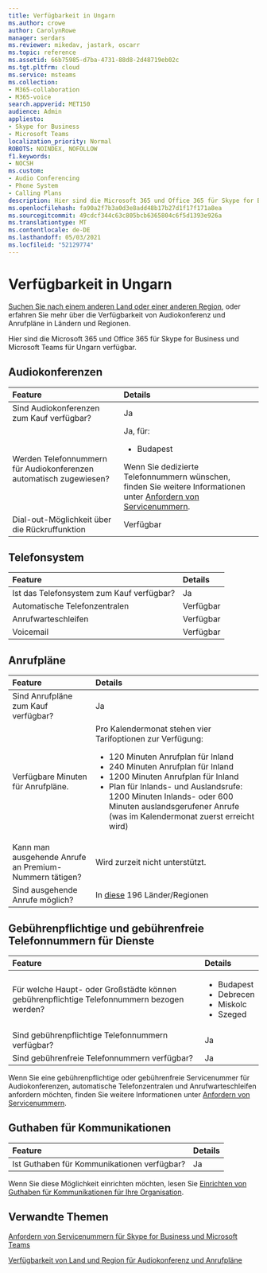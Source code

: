 ```yaml
---
title: Verfügbarkeit in Ungarn
ms.author: crowe
author: CarolynRowe
manager: serdars
ms.reviewer: mikedav, jastark, oscarr
ms.topic: reference
ms.assetid: 66b75985-d7ba-4731-88d8-2d48719eb02c
ms.tgt.pltfrm: cloud
ms.service: msteams
ms.collection:
- M365-collaboration
- M365-voice
search.appverid: MET150
audience: Admin
appliesto:
- Skype for Business
- Microsoft Teams
localization_priority: Normal
ROBOTS: NOINDEX, NOFOLLOW
f1.keywords:
- NOCSH
ms.custom:
- Audio Conferencing
- Phone System
- Calling Plans
description: Hier sind die Microsoft 365 und Office 365 für Skype for Business und Microsoft Teams für Ungarn verfügbar.
ms.openlocfilehash: fa90a2f7b3a0d3e8add48b17b27d1f17f171a8ea
ms.sourcegitcommit: 49cdcf344c63c805bcb6365804c6f5d1393e926a
ms.translationtype: MT
ms.contentlocale: de-DE
ms.lasthandoff: 05/03/2021
ms.locfileid: "52129774"
---
```

# <a name="availability-in-hungary"></a>Verfügbarkeit in Ungarn

[Suchen Sie nach einem anderen Land oder einer anderen Region](country-and-region-availability-for-audio-conferencing-and-calling-plans.md), oder erfahren Sie mehr über die Verfügbarkeit von Audiokonferenz und Anrufpläne in Ländern und Regionen.

Hier sind die Microsoft 365 und Office 365 für Skype for Business und Microsoft Teams für Ungarn verfügbar.
  
## <a name="audio-conferencing"></a>Audiokonferenzen

|**Feature**|**Details**|
|:-----|:-----|
|Sind Audiokonferenzen zum Kauf verfügbar?  <br/> |Ja  <br/> |
|Werden Telefonnummern für Audiokonferenzen automatisch zugewiesen?  <br/> |Ja, für:<br/><ul><li> Budapest</ul> Wenn Sie dedizierte Telefonnummern wünschen, finden Sie weitere Informationen unter [Anfordern von Servicenummern](../getting-service-phone-numbers.md).  <br/> |
|Dial-out-Möglichkeit über die Rückruffunktion  <br/> |Verfügbar  <br/> |
   
## <a name="phone-system"></a>Telefonsystem

|**Feature**|**Details**|
|:-----|:-----|
|Ist das Telefonsystem zum Kauf verfügbar?  <br/> |Ja  <br/> |
| Automatische Telefonzentralen <br/> |Verfügbar  <br/> |
|Anrufwarteschleifen  <br/> |Verfügbar  <br/> |
|Voicemail  <br/> |Verfügbar  <br/> |
   
## <a name="calling-plans"></a>Anrufpläne

|**Feature**|**Details**|
|:-----|:-----|
|Sind Anrufpläne zum Kauf verfügbar?  <br/> |Ja  <br/> |
|Verfügbare Minuten für Anrufpläne. |Pro Kalendermonat stehen vier Tarifoptionen zur Verfügung: <ul><li>120 Minuten Anrufplan für Inland </li><li>240 Minuten Anrufplan für Inland</li></li><li>1200 Minuten Anrufplan für Inland </li></li><li>Plan für Inlands- und Auslandsrufe: 1200 Minuten Inlands- oder 600 Minuten auslandsgerufener Anrufe (was im Kalendermonat zuerst erreicht wird)</li></li></ul>|
|Kann man ausgehende Anrufe an Premium-Nummern tätigen?  <br/> | Wird zurzeit nicht unterstützt. <br/> |
|Sind ausgehende Anrufe möglich?  <br/> | In [diese](users-can-make-outbound-calls-to-these-countries-and-regions.md) 196 Länder/Regionen<br/> |
   
## <a name="toll-and-toll-free-numbers-for-services"></a>Gebührenpflichtige und gebührenfreie Telefonnummern für Dienste

|**Feature**|**Details**|
|:-----|:-----|
|Für welche Haupt- oder Großstädte können gebührenpflichtige Telefonnummern bezogen werden?  <br/> | <ul><li>Budapest <li>  Debrecen <li>  Miskolc <li>  Szeged </ul> |
|Sind gebührenpflichtige Telefonnummern verfügbar?  <br/> |Ja  <br/> |
|Sind gebührenfreie Telefonnummern verfügbar?  <br/> |Ja  <br/> |
   
 Wenn Sie eine gebührenpflichtige oder gebührenfreie Servicenummer für Audiokonferenzen, automatische Telefonzentralen und Anrufwarteschleifen anfordern möchten, finden Sie weitere Informationen unter [Anfordern von Servicenummern](../getting-service-phone-numbers.md).
  
## <a name="communications-credits"></a>Guthaben für Kommunikationen

|**Feature**|**Details**|
|:-----|:-----|
|Ist Guthaben für Kommunikationen verfügbar?  <br/> |Ja  <br/> |
   
Wenn Sie diese Möglichkeit einrichten möchten, lesen Sie [Einrichten von Guthaben für Kommunikationen für Ihre Organisation](../set-up-communications-credits-for-your-organization.md).

## <a name="related-topics"></a>Verwandte Themen

[Anfordern von Servicenummern für Skype for Business und Microsoft Teams](../getting-service-phone-numbers.md)

[Verfügbarkeit von Land und Region für Audiokonferenz und Anrufpläne](country-and-region-availability-for-audio-conferencing-and-calling-plans.md)